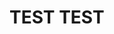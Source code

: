 # TEST TEST 

<object data="https://raw.githubusercontent.com/prajinkhadka/annotated-papers/main/NMT_ALIGN_TRANSLATE-compressed.pdf" width="1000" height="1000" type='application/pdf'></object>